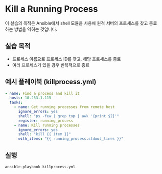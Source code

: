 # Kill a Running Process

이 실습의 목적은 Ansible에서 shell 모듈을 사용해 원격 서버의 프로세스를 찾고 종료하는 방법을 익히는 것입니다.

## 실습 목적
- 프로세스 이름으로 프로세스 ID를 찾고, 해당 프로세스를 종료
- 여러 프로세스가 있을 경우 반복적으로 종료

## 예시 플레이북 (killprocess.yml)
```yaml
- name: Find a process and kill it
  hosts: 10.253.1.115
  tasks:
    - name: Get running processes from remote host
      ignore_errors: yes
      shell: "ps -few | grep top | awk '{print $2}'"
      register: running_process
    - name: Kill running processes
      ignore_errors: yes
      shell: "kill {{ item }}"
      with_items: "{{ running_process.stdout_lines }}"
```

## 실행
```bash
ansible-playbook killprocess.yml
``` 